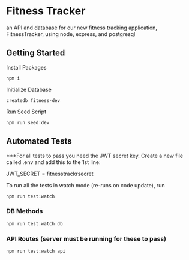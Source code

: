 # Fitness Tracker

an API and database for our new fitness tracking application, FitnessTracker, using node, express, and postgresql

## Getting Started

Install Packages

    npm i

Initialize Database

    createdb fitness-dev
    
Run Seed Script
    
    npm run seed:dev

## Automated Tests

***For all tests to pass you need the JWT secret key. Create a new file called .env and add this to the 1st line:

JWT_SECRET = fitnesstrackrsecret

To run all the tests in watch mode (re-runs on code update), run

    npm run test:watch

### DB Methods

    npm run test:watch db

### API Routes (server must be running for these to pass)

    npm run test:watch api

